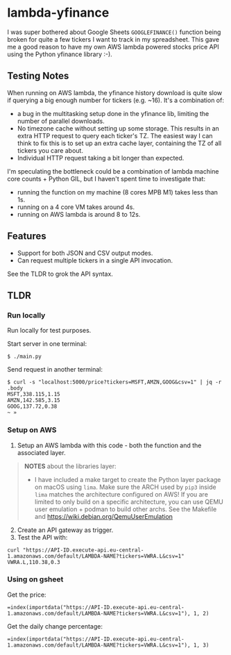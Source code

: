 # lambda-yfinance

I was super bothered about Google Sheets `GOOGLEFINANCE()` function being broken
for quite a few tickers I want to track in my spreadsheet. This gave me a good
reason to have my own AWS lambda powered stocks price API using the Python
yfinance library :-).

## Testing Notes

When running on AWS lambda, the yfinance history download is
quite slow if querying a big enough number for tickers (e.g.
~16). It's a combination of:
- a bug in the multitasking setup done in the yfinance lib, limiting the number
  of parallel downloads.
- No timezone cache without setting up some storage. This results in an extra
  HTTP request to query each ticker's TZ. The easiest way I can think to fix
  this is to set up an extra cache layer, containing the TZ of all tickers you
  care about.
- Individual HTTP request taking a bit longer than expected.

I'm speculating the bottleneck could be a combination of lambda machine
core counts + Python GIL, but I haven't spent time to investigate that:

- running the function on my machine (8 cores MPB M1) takes less than 1s.
- running on a 4 core VM takes around 4s.
- running on AWS lambda is around 8 to 12s.

## Features

- Support for both JSON and CSV output modes.
- Can request multiple tickers in a single API invocation.

See the TLDR to grok the API syntax.

## TLDR

### Run locally

Run locally for test purposes.

Start server in one terminal:

```console
$ ./main.py
```

Send request in another terminal:

```console
$ curl -s "localhost:5000/price?tickers=MSFT,AMZN,GOOG&csv=1" | jq -r .body
MSFT,338.115,1.15
AMZN,142.585,3.15
GOOG,137.72,0.38
~ »

```

### Setup on AWS

1. Setup an AWS lambda with this code - both the function and the associated
   layer.
>
> **NOTES** about the libraries layer:
>
> - I have included a make target to create the Python layer package on macOS
>  using `lima`. Make sure the ARCH used by `pip3` inside `lima` matches the
>  architecture configured on AWS!
>  If you are limited to only build on a specific architecture, you can use QEMU
>  user emulation + podman to build other archs. See the Makefile and
>  https://wiki.debian.org/QemuUserEmulation
>

2. Create an API gateway as trigger.
3. Test the API with:

```console
curl "https://API-ID.execute-api.eu-central-1.amazonaws.com/default/LAMBDA-NAME?tickers=VWRA.L&csv=1"
VWRA.L,110.38,0.3
```

### Using on gsheet

Get the price:

```
=index(importdata("https://API-ID.execute-api.eu-central-1.amazonaws.com/default/LAMBDA-NAME?tickers=VWRA.L&csv=1"), 1, 2)
```

Get the daily change percentage:

```
=index(importdata("https://API-ID.execute-api.eu-central-1.amazonaws.com/default/LAMBDA-NAME?tickers=VWRA.L&csv=1"), 1, 3)
```

